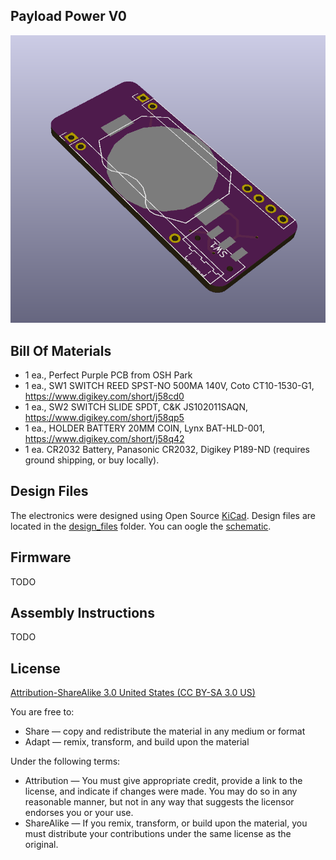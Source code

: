 Payload Power V0
------------

![progject](images/project.png) 



Bill Of Materials
-----------------

- 1 ea., Perfect Purple PCB from OSH Park
- 1 ea., SW1 SWITCH REED SPST-NO 500MA 140V, Coto CT10-1530-G1, https://www.digikey.com/short/j58cd0
- 1 ea., SW2 SWITCH SLIDE SPDT, C&K JS102011SAQN, https://www.digikey.com/short/j58qp5
- 1 ea., HOLDER BATTERY 20MM COIN, Lynx BAT-HLD-001, https://www.digikey.com/short/j58q42
- 1 ea. CR2032 Battery, Panasonic CR2032, Digikey P189-ND (requires ground shipping, or buy locally).

Design Files
------------
The electronics were designed using Open Source [KiCad](http://kicad-pcb.org/). Design files are located in the [design_files](design_files/) folder.  You can oogle the [schematic](docs/Schematic.pdf).


Firmware
--------
TODO

Assembly Instructions
---------------------
TODO

License
-------
[Attribution-ShareAlike 3.0 United States (CC BY-SA 3.0 US)](https://creativecommons.org/licenses/by-sa/3.0/us/)

You are free to:

- Share — copy and redistribute the material in any medium or format
- Adapt — remix, transform, and build upon the material

Under the following terms:

- Attribution — You must give appropriate credit, provide a link to the license, and indicate if changes were made. You may do so in any reasonable manner, but not in any way that suggests the licensor endorses you or your use.
- ShareAlike — If you remix, transform, or build upon the material, you must distribute your contributions under the same license as the original.
